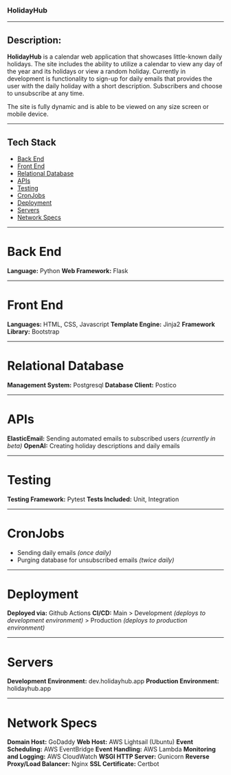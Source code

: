 <!-- ## Coming soon...

In-progress calendar web application for viewing unique and sometimes silly daily holidays. Users will be able to sign up for daily emails that update them on what holiday each day is, along with a little background on the holiday itself. The calendar is clickable, so users can view holidays for any day they choose, and the calendar page also tells the user additional monthly holidays for the current month being viewed. 

Holiday blurbs and daily emails are written using OpenAI's API, (hitting the '/completion' endpoint). My program asks OpenAI for blurbs matching a given holiday and creates a JSON file of holidays and their blurbs, which then populates my PostgresQL/SQLAlchemy database that reflects on the site.

Emails are sent to users in the database every morning to opted-in users using a Cron job and the ElasticEmail API. Another Cron job runs twice daily to remove users from the database that have opted-out of receiving emails.

## Stack: 
* Python/Flask
* Javascript
* HTML/Bootstrap
* CSS
* Jinja2
* OpenAI API
* ElasticEmail API
* Cron jobs
* PostresQL/SQLAlchemy -->

### HolidayHub

---

## Description:

**HolidayHub** is a calendar web application that showcases little-known daily holidays. The site includes the ability to utilize a calendar to view any day of the year and its holidays or view a random holiday. Currently in development is functionality to sign-up for daily emails that provides the user with the daily holiday with a short description. Subscribers and choose to unsubscribe at any time. 

The site is fully dynamic and is able to be viewed on any size screen or mobile device.

---

## Tech Stack
* [Back End](#back-end)
* [Front End](#front-end)
* [Relational Database](#database)
* [APIs](#apis)
* [Testing](#testing)
* [CronJobs](#cronjobs)
* [Deployment](#deployment)
* [Servers](#servers)
* [Network Specs](#network-specs)

---

# <a name="back-end"></a>Back End

**Language:** Python
**Web Framework:** Flask

---

# <a name="front-end"></a>Front End

**Languages:** HTML, CSS, Javascript
**Template Engine:** Jinja2
**Framework Library:** Bootstrap

---

# <a name="database"></a>Relational Database

**Management System:** Postgresql
**Database Client:** Postico

---

# <a name="apis"></a>APIs

**ElasticEmail:** Sending automated emails to subscribed users *(currently in beta)*
**OpenAI:** Creating holiday descriptions and daily emails

---

# <a name="testing"></a>Testing

**Testing Framework:** Pytest
**Tests Included:** Unit, Integration

---

# <a name="cronjobs"></a>CronJobs

* Sending daily emails *(once daily)*
* Purging database for unsubscribed emails *(twice daily)*

---

# <a name="deployment"></a>Deployment

**Deployed via:** Github Actions
**CI/CD:** Main > Development *(deploys to development environment)* > Production *(deploys to production environment)*

---

# <a name="servers"></a>Servers

**Development Environment:** dev.holidayhub.app
**Production Environment:** holidayhub.app

---

# <a name="network-specs"></a>Network Specs
**Domain Host:** GoDaddy
**Web Host:** AWS Lightsail (Ubuntu)
**Event Scheduling:** AWS EventBridge
**Event Handling:** AWS Lambda
**Monitoring and Logging:** AWS CloudWatch
**WSGI HTTP Server:** Gunicorn
**Reverse Proxy/Load Balancer:** Nginx
**SSL Certificate:** Certbot